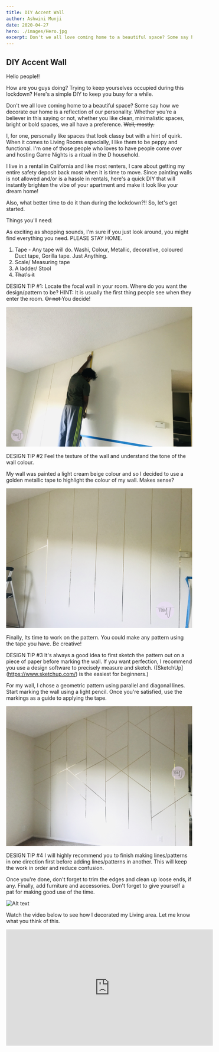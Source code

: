 ```yaml
---
title: DIY Accent Wall
author: Ashwini Munji
date: 2020-04-27
hero: ./images/Hero.jpg
excerpt: Don't we all love coming home to a beautiful space? Some say how we decorate our home is a reflection of our own personality.
---
```


## DIY Accent Wall

Hello people!!

How are you guys doing? Trying to keep yourselves occupied during this lockdown? Here's a simple DIY to keep you busy for a while.

Don't we all love coming home to a beautiful space? Some say how we decorate our home is a reflection of our personality. Whether you're a believer in this saying or not, whether you like clean, minimalistic spaces, bright or bold spaces, we all have a preference. <del>Well, mostly.</del>

I, for one, personally like spaces that look classy but with a hint of quirk. When it comes to Living Rooms especially, I like them to be peppy and functional. I'm one of those people who loves to have people come over and hosting Game Nights is a ritual in the D household. 

I live in a rental in California and like most renters, I care about getting my entire safety deposit back most when it is time to move. Since painting walls is not allowed and/or is a hassle in rentals, here's a quick DIY that will instantly brighten the vibe of your apartment and make it look like your dream home! 

Also, what better time to do it than during the lockdown?!! So, let's get started.

Things you'll need:

As exciting as shopping sounds, I'm sure if you just look around, you might find everything you need. PLEASE STAY HOME.

1. Tape - Any tape will do. Washi, Colour, Metallic, decorative, coloured Duct tape, Gorilla tape. Just Anything.
2. Scale/ Measuring tape
3. A ladder/ Stool 
4. <del> That's it</del>

DESIGN TIP #1: Locate the focal wall in your room. Where do you want the design/pattern to be? 
HINT: It is usually the first thing people see when they enter the room. <del> Or not </del> You decide!

<div className="Image__Small">
  <img
    src="./images/Measurements.jpg"
    title="Logo Title Text 1"
    alt="Alt text"
  />
</div>


DESIGN TIP #2
Feel the texture of the wall and understand the tone of the wall colour. 

My wall was painted a light cream beige colour and so
I decided to use a golden metallic tape to highlight the colour of my wall. Makes sense?

<div className="Image__Small">
  <img
    src="./images/Parallel_lines.jpg"
    title="Logo Title Text 1"
    alt="Alt text"
  />
</div>


Finally, Its time to work on the pattern. You could make any pattern using the tape you have. Be creative! 

DESIGN TIP #3
It's always a good idea to first sketch the pattern out on a piece of paper before marking the wall. If you want perfection, I recommend you use a design software to precisely measure and sketch. ([SketchUp] (https://www.sketchup.com/) is the easiest for beginners.)

For my wall, I chose a geometric pattern using parallel and diagonal lines. 
Start marking the wall using a light pencil. Once you're satisfied, use the markings as a guide to applying the tape. 

<div className="Image__Small">
  <img
    src="./images/Diagonal_Lines.jpg"
    title="Logo Title Text 1"
    alt="Alt text"
  />
</div>


DESIGN TIP #4
I will highly recommend you to finish making lines/patterns in one direction first before adding lines/patterns in another. This will keep the work in order and reduce confusion.

Once you're done, don't forget to trim the edges and clean up loose ends, if any. Finally, add furniture and accessories. Don't forget to give yourself a pat for making good use of the time. 

<div className="Image__Small">
  <img
    src="./images/Final.jpg"
    title="Logo Title Text 1"
    alt="Alt text"
  />
</div>


Watch the video below to see how I decorated my Living area. Let me know what you think of this. 

<iframe width="560" height="315" src="https://www.youtube.com/embed/8Kab08TJIJg" frameborder="0" allow="accelerometer; autoplay; encrypted-media; gyroscope; picture-in-picture" allowfullscreen></iframe>













